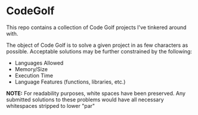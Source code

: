 # CodeGolf
This repo contains a collection of Code Golf  projects I've tinkered around with.

The object of Code Golf is to solve a given project in as few characters as possible. Acceptable solutions may be further constrained by the following:
- Languages Allowed
- Memory/Size
- Execution Time
- Language Features (functions, libraries, etc.)

**NOTE:** For readability purposes, white spaces have been preserved. Any submitted solutions to these problems would have all necessary whitespaces stripped to lower "par"
